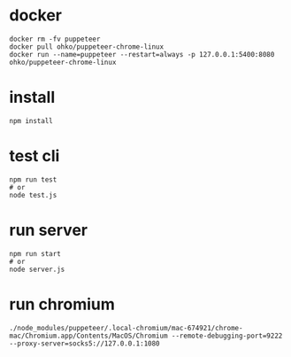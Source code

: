 # docker
```
docker rm -fv puppeteer
docker pull ohko/puppeteer-chrome-linux
docker run --name=puppeteer --restart=always -p 127.0.0.1:5400:8080 ohko/puppeteer-chrome-linux
```

# install
```
npm install
```

# test cli
```
npm run test
# or
node test.js
```

# run server
```
npm run start
# or
node server.js
```

# run chromium
```
./node_modules/puppeteer/.local-chromium/mac-674921/chrome-mac/Chromium.app/Contents/MacOS/Chromium --remote-debugging-port=9222 --proxy-server=socks5://127.0.0.1:1080
```
